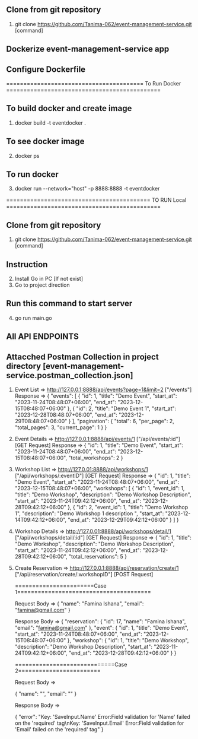 ## Clone from git repository

1. git clone https://github.com/Tanima-062/event-management-service.git [command]

## Dockerize event-management-service app

## Configure Dockerfile

======================================== To Run Docker =============================================
## To build docker and create image

1. docker build -t eventdocker .

## To see docker image 

2. docker ps 

## To run docker 

3. docker run --network="host" -p 8888:8888 -t eventdocker

========================================== TO RUN Local =============================================

## Clone from git repository

1. git clone https://github.com/Tanima-062/event-management-service.git [command]

## Instruction
2. Install Go in PC [If not exist]
3. Go to project direction

## Run this command to start server

4. go run main.go

## All API ENDPOINTS

## Attacched Postman Collection in project directory [event-management-service.postman_collection.json]

1. Event List => http://127.0.0.1:8888/api/events?page=1&limit=2  ["/events"]
   Response => 
    {
        "events": [
            {
                "id": 1,
                "title": "Demo Event",
                "start_at": "2023-11-24T08:48:07+06:00",
                "end_at": "2023-12-15T08:48:07+06:00"
            },
            {
                "id": 2,
                "title": "Demo Event 1",
                "start_at": "2023-12-28T08:48:07+06:00",
                "end_at": "2023-12-29T08:48:07+06:00"
            }
        ],
        "pagination": {
            "total": 6,
            "per_page": 2,
            "total_pages": 3,
            "current_page": 1
        }
    }

2. Event Details => http://127.0.0.1:8888/api/events/1  ["/api/events/:id"] [GET Request]
   Response => 
    {
        "id": 1,
        "title": "Demo Event",
        "start_at": "2023-11-24T08:48:07+06:00",
        "end_at": "2023-12-15T08:48:07+06:00",
        "total_workshops": 2
    }

3. Workshop List => http://127.0.01:8888/api/workshops/1  ["/api/workshops/:eventID"] [GET Request]
   Response => 
    {
        "id": 1,
        "title": "Demo Event",
        "start_at": "2023-11-24T08:48:07+06:00",
        "end_at": "2023-12-15T08:48:07+06:00",
        "workshops": [
            {
                "id": 1,
                "event_id": 1,
                "title": "Demo Workshop",
                "description": "Demo Workshop Description",
                "start_at": "2023-11-24T09:42:12+06:00",
                "end_at": "2023-12-28T09:42:12+06:00"
            },
            {
                "id": 2,
                "event_id": 1,
                "title": "Demo Workshop 1",
                "description": "Demo Workshop 1 description ",
                "start_at": "2023-12-14T09:42:12+06:00",
                "end_at": "2023-12-29T09:42:12+06:00"
            }
        ]
    }

4. Workshop Details => http://127.0.01:8888/api/workshops/detail/1  ["/api/workshops/detail/:id"] [GET Request]
   Response =>
    {
        "id": 1,
        "title": "Demo Workshop",
        "description": "Demo Workshop Description",
        "start_at": "2023-11-24T09:42:12+06:00",
        "end_at": "2023-12-28T09:42:12+06:00",
        "total_reservations": 5
    }

5. Create Reservation => http://127.0.0.1:8888/api/reservation/create/1 ["/api/reservation/create/:workshopID"] [POST Request]

   =======================Case 1=======================================
   
   Request Body => 
   {
	"name": "Famina Ishana",
	"email": "famina@gmail.com"
   }

   Response Body => 
    {
        "reservation": {
            "id": 17,
            "name": "Famina Ishana",
            "email": "famina@gmail.com"
        },
        "event": {
            "id": 1,
            "title": "Demo Event",
            "start_at": "2023-11-24T08:48:07+06:00",
            "end_at": "2023-12-15T08:48:07+06:00"
        },
        "workshop": {
            "id": 1,
            "title": "Demo Workshop",
            "description": "Demo Workshop Description",
            "start_at": "2023-11-24T09:42:12+06:00",
            "end_at": "2023-12-28T09:42:12+06:00"
        }
    }

    =============================Case 2========================
    
    Request Body =>

    {
        "name": "",
        "email": ""
    }

    Response Body =>

    {
        "error": "Key: 'SaveInput.Name' Error:Field validation for 'Name' failed on the 'required' tag\nKey: 'SaveInput.Email' Error:Field validation for 'Email' failed on the 'required' tag"
    }